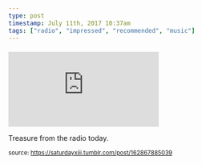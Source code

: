 ```yaml
---
type: post
timestamp: July 11th, 2017 10:37am
tags: ["radio", "impressed", "recommended", "music"]
---
```

####
<embed type="audio/mpeg" src="https://bandcamp.com/stream_redirect?enc=mp3-128&amp;track_id=2117398184&amp;ts=1618890940&amp;t=77239c6418de17745a2cbc1eb85eeab5e89f60f3"></embed>
                    
                                               
Treasure from the radio today.
 
                                    
                                
<small>source: https://saturdayxiii.tumblr.com/post/162867885039</small>